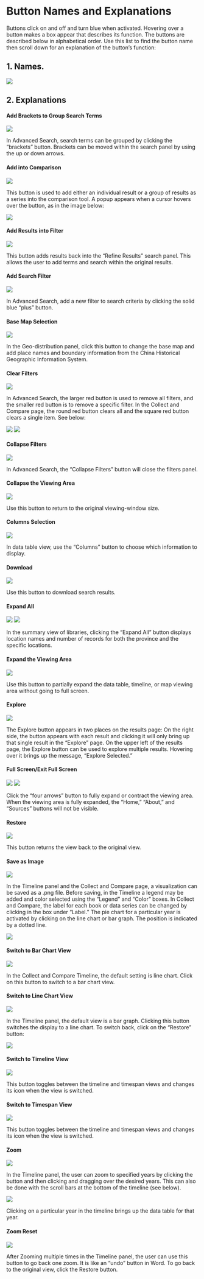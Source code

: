 # Button Names and Explanations

Buttons click on and off and turn blue when activated. Hovering over a button makes a box appear that describes its function. The buttons are described below in alphabetical order. Use this list to find the button name then scroll down for an explanation of the button’s function:

## 1. Names.
![](images/pDFJhBH.png)

## 2. Explanations


#### Add Brackets to Group Search Terms

![](images/fqLJ3hz.png)

In Advanced Search, search terms can be grouped by clicking the “brackets” button. Brackets can be moved within the search panel by using the up or down arrows. 

#### Add into Comparison

![](images/Q9UmKOA.png)

This button is used to add either an individual result or a group of results as a series into the comparison tool. A popup appears when a cursor hovers over the button, as in the image below:

![](images/vVLcwCs.png)

#### Add Results into Filter

![](images/Z5JPF2A.png)

This button adds results back into the “Refine Results” search panel. This allows the user to add terms and search within the original results.

#### Add Search Filter

![](images/TtWmMmG.png)

In Advanced Search, add a new filter to search criteria by clicking the solid blue “plus” button.

#### Base Map Selection

![](images/4klQXLZ.png)

In the Geo-distribution panel, click this button to change the base map and add place names and boundary information from the China Historical Geographic Information System.

#### Clear Filters

![](images/ycpesKy.png)

In Advanced Search, the larger red button is used to remove all filters, and the smaller red button is to remove a specific filter. In the Collect and Compare page, the round red button clears all and the square red button clears a single item. See below:

![](images/poDFhfb.png)
![](images/yZPtHZW.png)

#### Collapse Filters

![](images/EJ2CXe9.png)

In Advanced Search, the “Collapse Filters” button will close the filters panel.

#### Collapse the Viewing Area

![](images/A8wbAD3.png)

Use this button to return to the original viewing-window size.

#### Columns Selection

![](images/xzCK6fh.png)

In data table view, use the “Columns” button to choose which information to display.

#### Download

![](images/6L8T2n7.png)

Use this button to download search results.

#### Expand All

![](images/4Lp8mZu.png)
![](images/4qr7Thm.png)

In the summary view of libraries, clicking the “Expand All” button displays location names and number of records for both the province and the specific locations. 

#### Expand the Viewing Area

![](images/y1iQB8w.png)

Use this button to partially expand the data table, timeline, or map viewing area without going to full screen.

#### Explore

![](images/ppm3Vlt.png)

The Explore button appears in two places on the results page: On the right side, the button appears with each result and clicking it will only bring up that single result in the “Explore” page. On the upper left of the results page, the Explore button can be used to explore multiple results. Hovering over it brings up the message, “Explore Selected.”

#### Full Screen/Exit Full Screen

![](images/Pm3KfVA.png)
![](images/PcDnWAS.png)

Click the “four arrows” button to fully expand or contract the viewing area. When the viewing area is fully expanded, the “Home,” “About,” and “Sources” buttons will not be visible.

#### Restore

![](images/CG8dfEv.png)

This button returns the view back to the original view.

#### Save as Image

![](images/i3ygGEX.png)

In the Timeline panel and the Collect and Compare page, a visualization can be saved as a .png file. Before saving, in the Timeline a legend may be added and color selected using the “Legend” and “Color” boxes. In Collect and Compare, the label for each book or data series can be changed by clicking in the box under “Label.” The pie chart for a particular year is activated by clicking on the line chart or bar graph. The position is indicated by a dotted line. 

![](images/FI7nfkl.png)


#### Switch to Bar Chart View

![](images/0hLjhDz.png)

In the Collect and Compare Timeline, the default setting is line chart. Click on this button to switch to a bar chart view.

#### Switch to Line Chart View

![](images/LjqBVr7.png)

In the Timeline panel, the default view is a bar graph. Clicking this button switches the display to a line chart. To switch back, click on the “Restore” button:

![](images/NRIjW4C.png)

#### Switch to Timeline View

![](images/BNvupMz.png)

This button toggles between the timeline and timespan views and changes its icon when the view is switched. 

#### Switch to Timespan View

![](images/2aXMZ1a.png)

This button toggles between the timeline and timespan views and changes its icon when the view is switched. 

#### Zoom

![](images/D5awfiq.png)

In the Timeline panel, the user can zoom to specified years by clicking the button and then clicking and dragging over the desired years. This can also be done with the scroll bars at the bottom of the timeline (see below). 

![](images/sMaCwvX.png)

Clicking on a particular year in the timeline brings up the data table for that year.

#### Zoom Reset

![](images/pwEH7S4.png)

After Zooming multiple times in the Timeline panel, the user can use this button to go back one zoom. It is like an “undo” button in Word. To go back to the original view, click the Restore button.
